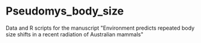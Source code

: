 # Pseudomys_body_size
Data and R scripts for the manuscript "Environment predicts repeated body size shifts in a recent radiation of Australian mammals"
